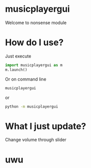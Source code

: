 # musicplayergui
Welcome to nonsense module
# How do I use?
Just execute
```py
import musicplayergui as m
m.launch()
```
Or on command line
```bash
musicplayergui
```
or
```bash
python -m musicplayergui
```
# What I just update?
Change volume through slider

# uwu
